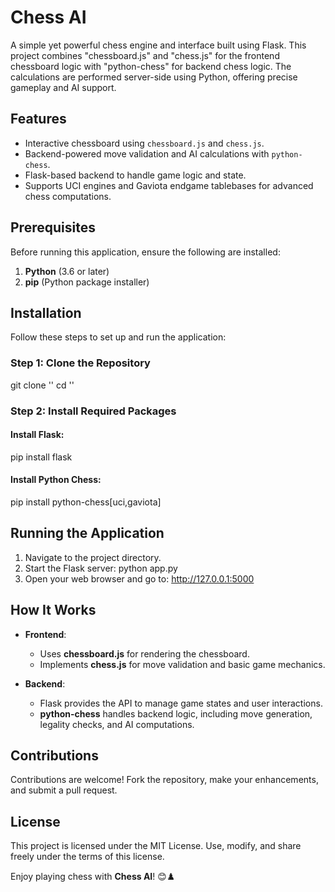 # Chess AI

A simple yet powerful chess engine and interface built using Flask. This project combines "chessboard.js" and "chess.js" for the frontend chessboard logic with "python-chess" for backend chess logic. The calculations are performed server-side using Python, offering precise gameplay and AI support.

## Features

- Interactive chessboard using `chessboard.js` and `chess.js`.
- Backend-powered move validation and AI calculations with `python-chess`.
- Flask-based backend to handle game logic and state.
- Supports UCI engines and Gaviota endgame tablebases for advanced chess computations.

## Prerequisites

Before running this application, ensure the following are installed:

1. **Python** (3.6 or later)
2. **pip** (Python package installer)


## Installation

Follow these steps to set up and run the application:

### Step 1: Clone the Repository

git clone ''
cd ''


### Step 2: Install Required Packages

#### Install Flask:

pip install flask

#### Install Python Chess:

pip install python-chess[uci,gaviota]

## Running the Application

1. Navigate to the project directory.
2. Start the Flask server:
   python app.py
3. Open your web browser and go to:
   http://127.0.0.1:5000

## How It Works

- **Frontend**:  
  - Uses **chessboard.js** for rendering the chessboard.  
  - Implements **chess.js** for move validation and basic game mechanics.

- **Backend**:  
  - Flask provides the API to manage game states and user interactions.  
  - **python-chess** handles backend logic, including move generation, legality checks, and AI computations.

## Contributions

Contributions are welcome! Fork the repository, make your enhancements, and submit a pull request.

## License

This project is licensed under the MIT License. Use, modify, and share freely under the terms of this license.

Enjoy playing chess with **Chess AI**! 😊♟️